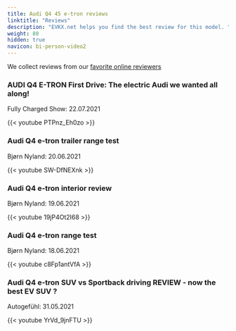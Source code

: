 ```yaml
---
title: Audi Q4 45 e-tron reviews
linktitle: "Reviews"
description: "EVKX.net helps you find the best review for this model. "
weight: 80
hidden: true
navicon: bi-person-video2
---
```

We collect reviews from our [favorite online reviewers](../../../../guides/evreviewers/)

<div class="container text-center shadow p-2 pe-4 mb-5 bg-body-tertiary rounded border">
<h3>AUDI Q4 E-TRON First Drive: The electric Audi we wanted all along!</h3>
<p>Fully Charged Show: 22.07.2021</p>

{{< youtube PTPnz_Eh0zo >}}

</div>
<div class="container text-center shadow p-2 pe-4 mb-5 bg-body-tertiary rounded border">
<h3>Audi Q4 e-tron trailer range test</h3>
<p>Bjørn Nyland: 20.06.2021</p>

{{< youtube SW-DfNEXnk >}}

</div>
<div class="container text-center shadow p-2 pe-4 mb-5 bg-body-tertiary rounded border">
<h3>Audi Q4 e-tron interior review</h3>
<p>Bjørn Nyland: 19.06.2021</p>

{{< youtube 19jP4Ot2I68 >}}

</div>
<div class="container text-center shadow p-2 pe-4 mb-5 bg-body-tertiary rounded border">
<h3>Audi Q4 e-tron range test</h3>
<p>Bjørn Nyland: 18.06.2021</p>

{{< youtube c8Fp1antVfA >}}

</div>
<div class="container text-center shadow p-2 pe-4 mb-5 bg-body-tertiary rounded border">
<h3>Audi Q4 e-tron SUV vs Sportback driving REVIEW - now the best EV SUV ?</h3>
<p>Autogefühl: 31.05.2021</p>

{{< youtube YrVd_9jnFTU >}}

</div>
